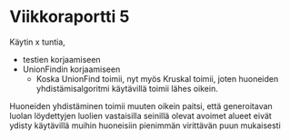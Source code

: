 # Viikkoraportti 5

Käytin x tuntia,

* testien korjaamiseen
* UnionFindin korjaamiseen
  * Koska UnionFind toimii, nyt myös Kruskal toimii, joten huoneiden yhdistämisalgoritmi käytävillä toimii lähes oikein.

Huoneiden yhdistäminen toimii muuten oikein paitsi, että generoitavan luolan löydettyjen luolien vastaisilla seinillä olevat avoimet alueet eivät ydisty käytävillä muihin huoneisiin pienimmän virittävän puun mukaisesti


